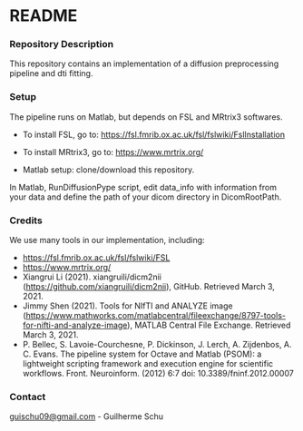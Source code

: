 # README #

### Repository Description ###

This repository contains an implementation of a diffusion preprocessing pipeline and dti fitting.

### Setup ###

The pipeline runs on Matlab, but depends on FSL and MRtrix3 softwares.

* To install FSL, go to: https://fsl.fmrib.ox.ac.uk/fsl/fslwiki/FslInstallation
* To install MRtrix3, go to: https://www.mrtrix.org/

* Matlab setup:
clone/download this repository.

In Matlab, RunDiffusionPype script, edit data_info with information from your data and define the path of your dicom directory in DicomRootPath.

### Credits ###

We use many tools in our implementation, including:
- https://fsl.fmrib.ox.ac.uk/fsl/fslwiki/FSL
- https://www.mrtrix.org/
- Xiangrui Li (2021). xiangruili/dicm2nii (https://github.com/xiangruili/dicm2nii), GitHub. Retrieved March 3, 2021.
- Jimmy Shen (2021). Tools for NIfTI and ANALYZE image (https://www.mathworks.com/matlabcentral/fileexchange/8797-tools-for-nifti-and-analyze-image), MATLAB Central File Exchange. Retrieved March 3, 2021.
- P. Bellec, S. Lavoie-Courchesne, P. Dickinson, J. Lerch, A. Zijdenbos, A. C. Evans. The pipeline system for Octave and Matlab (PSOM): a lightweight scripting framework and execution engine for scientific workflows. Front. Neuroinform. (2012) 6:7 doi: 10.3389/fninf.2012.00007

### Contact ###
guischu09@gmail.com - Guilherme Schu


